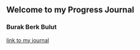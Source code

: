 ## Welcome to my Progress Journal 
### Burak Berk Bulut

[link to my journal](https://github.com/BU-IE-582/fall-24-bitwburak/)
